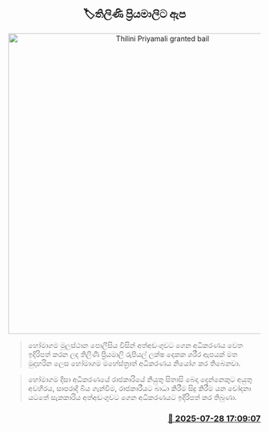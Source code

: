 <p align='center'><b><h2 align='center' title='Thilini Priyamali granted bail'>🏷තිලිණි ප්‍රියමාලිට ඇප</h2></b></p>
<p align='center'><img src='https://helakuru.sgp1.cdn.digitaloceanspaces.com/esana/images/lib/thilini-priyamali[1].jpg' width='600' alt='Thilini Priyamali granted bail'></p>

> හෝමාගම මුලස්ථාන පොලීසිය විසින් අත්අඩංගුවට ගෙන අධිකරණය වෙත ඉදිරිපත් කරන ලද තිලිණි ප්‍රියමාලි රුපියල් ලක්ෂ දෙකක ශරීර ඇපයක් මත මුදාහරින ලෙස හෝමාගම මහේස්ත්‍රාත් අධිකරණය නියෝග කර තිබෙනවා.

> හෝමාගම දිසා අධිකරණයේ රාජකාරියේ නියුතු සිතාසි බෙදා දෙන්නෙකුට අයුතු අවහිරය, සාපරාදි බිය ගැන්වීම, රාජකාරීයට බාධා කිරීම සිදු කිරීම යන චෝදනා යටතේ සැකකාරිය අත්අඩංගුවට ගෙන අධිකරණයට ඉදිරිපත් කර තිබුණා.



<h3 align='right'><a href='https://www.helakuru.lk/esana/p/112234/'>📅 2025-07-28 17:09:07</a></h3>
